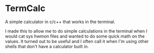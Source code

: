 # TermCalc
A simple calculator in c/c++ that works in the terminal.

I made this to allow me to do simple calculations in the terminal when I would cat sys hwmon files and wanted to do some quick math on the values.
It turned out to be useful and I often call it when I'm using other shells that don't have a calculator built in.
